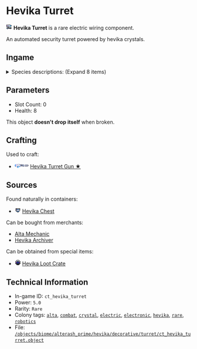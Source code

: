 # Hevika Turret

<img src="https://raw.githubusercontent.com/Ceterai/Enternia/main/objects/biome/alterash_prime/hevika/decorative/turret/icon.png" alt="Hevika Turret icon" loading="lazy" height="16px" width="auto" /> **Hevika Turret** is a rare electric wiring component.

An automated security turret powered by hevika crystals.

## Ingame

<details markdown="1"><summary>Species descriptions: (Expand 8 items)</summary>

- Alta: A protective peace of technology designed to keep alta labs safe.
- Apex: It's an automated sentry gun.
- Avian: I'm faster than these slowpoke lasers!!
- Floran: Floran don't like bright lasers. Esspecially when they point at Floran.
- Glitch: Tense. Rule of 3 C - be calm, composured, concentrated.
- Human: It's an automatic big gun! Hide!
- Hylotl: I wish I would be protected by it, not attacked.
- Novakid: Wow, dude, relax!! You can kill someone.

</details>

## Parameters

- Slot Count: 0  
- Health: 8

This object **doesn't drop itself** when broken.

## Crafting

Used to craft:

- <img src="https://raw.githubusercontent.com/Ceterai/Enternia/main/items/active/weapons/ranged/alta/heavy/ct_hevika_turret_gun.png" alt="Hevika Turret Gun ★ icon" loading="lazy" height="16px" width="auto" /> [Hevika Turret Gun ★](https://ceterai.github.io/MyEnternia/Wiki/HevikaTurretGun)

## Sources

Found naturally in containers:

- <img src="https://raw.githubusercontent.com/Ceterai/Enternia/main/objects/biome/alterash_prime/hevika/decorative/chest/icon.png" alt="Hevika Chest icon" loading="lazy" height="16px" width="auto" /> [Hevika Chest](https://ceterai.github.io/MyEnternia/Wiki/HevikaChest)

Can be bought from merchants:

- [Alta Mechanic](https://ceterai.github.io/MyEnternia/Wiki/AltaMechanic)
- [Hevika Archiver](https://ceterai.github.io/MyEnternia/Wiki/HevikaArchiver)

Can be obtained from special items:

- <img src="https://raw.githubusercontent.com/Ceterai/Enternia/main/items/active/alta/loot/biome/ct_hevika_loot.png" alt="Hevika Loot Crate icon" loading="lazy" height="16px" width="auto" /> [Hevika Loot Crate](https://ceterai.github.io/MyEnternia/Wiki/HevikaLootCrate)

## Technical Information

- In-game ID: `ct_hevika_turret`
- Power: `5.0`
- Rarity: `Rare`
- Colony tags: [`alta`](https://ceterai.github.io/MyEnternia/Wiki/Tags/Alta), [`combat`](https://ceterai.github.io/MyEnternia/Wiki/Tags/Combat), [`crystal`](https://ceterai.github.io/MyEnternia/Wiki/Tags/Crystal), [`electric`](https://ceterai.github.io/MyEnternia/Wiki/Tags/Electric), [`electronic`](https://ceterai.github.io/MyEnternia/Wiki/Tags/Electronic), [`hevika`](https://ceterai.github.io/MyEnternia/Wiki/Tags/Hevika), [`rare`](https://ceterai.github.io/MyEnternia/Wiki/Tags/Rare), [`robotics`](https://ceterai.github.io/MyEnternia/Wiki/Tags/Robotics)
- File: [`/objects/biome/alterash_prime/hevika/decorative/turret/ct_hevika_turret.object`](https://github.com/Ceterai/Enternia/blob/main/objects/biome/alterash_prime/hevika/decorative/turret/ct_hevika_turret.object)

